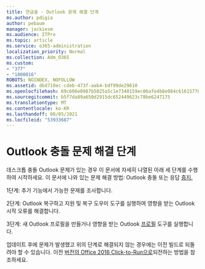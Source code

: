 ```yaml
---
title: 연금술 - Outlook 문제 해결 단계
ms.author: pdigia
author: pebaum
manager: jackiesm
ms.audience: ITPro
ms.topic: article
ms.service: o365-administration
localization_priority: Normal
ms.collection: Adm_O365
ms.custom:
- "377"
- "1800016"
ROBOTS: NOINDEX, NOFOLLOW
ms.assetid: dbd710ec-cdeb-473f-aab4-bdf99de29610
ms.openlocfilehash: 69c606e0987b5025a5c1e7340159ec06afe4b8e084c61615778a90114f9b4ecb
ms.sourcegitcommit: b5f7da89a650d2915dc652449623c78be6247175
ms.translationtype: MT
ms.contentlocale: ko-KR
ms.lasthandoff: 08/05/2021
ms.locfileid: "53933687"
---
```

# <a name="outlook-crash-troubleshooting-steps"></a>Outlook 충돌 문제 해결 단계

데스크톱 충돌 Outlook 문제가 있는 경우 이 문서에 자세히 나열된 아래 세 단계를 수행하여 시작하세요. 이 문서에 나와 있는 문제 해결 방법: Outlook 충돌 또는 응답 [중지.](https://docs.microsoft.com/exchange/troubleshoot/outlook-crashes/crash-issues)
  
1단계: 추가 기능에서 가능한 문제를 조사합니다.
  
2단계: Outlook 복구하고 지원 및 복구 도우미 [](https://aka.ms/SaRA-OutlookWontStart) 도구를 실행하여 영향을 받는 Outlook 시작 오류를 해결합니다.
  
3단계: 새 Outlook 프로필을 만들거나 영향을 받는 Outlook [프로필](https://aka.ms/SaRA-OutlookSetupProfile) 도구를 실행합니다.
  
업데이트 후에 문제가 발생했고 위의 단계로 해결되지 않는 경우에는 이전 빌드로 되돌려야 할 수 있습니다. 이전 [버전의 Office 2016 Click-to-Run으로](https://support.microsoft.com/help/2770432)되전하는 방법을 참조하세요.
  